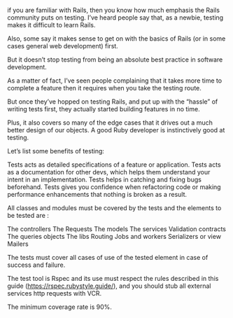 if you are familiar with Rails, then you know how much emphasis the Rails community puts on testing. I’ve heard people say that, as a newbie, testing makes it difficult to learn Rails.

Also, some say it makes sense to get on with the basics of Rails (or in some cases general web development) first.

But it doesn’t stop testing from being an absolute best practice in software development.

As a matter of fact, I’ve seen people complaining that it takes more time to complete a feature then it requires when you take the testing route.

But once they’ve hopped on testing Rails, and put up with the “hassle” of writing tests first, they actually started building features in no time.

Plus, it also covers so many of the edge cases that it drives out a much better design of our objects. A good Ruby developer is instinctively good at testing.


Let’s list some benefits of testing:

Tests acts as detailed specifications of a feature or application.
Tests acts as a documentation for other devs, which helps them understand your intent in an implementation.
Tests helps in catching and fixing bugs beforehand.
Tests gives you confidence when refactoring code or making performance enhancements that nothing is broken as a result.


All classes and modules must be covered by the tests and the elements to be tested are :

The controllers
The Requests
The models
The services
Validation contracts
The queries objects
The libs
Routing
Jobs and workers
Serializers or view
Mailers


The tests must cover all cases of use of the tested element in case of success and failure.

The test tool is Rspec and its use must respect the rules described in this guide (https://rspec.rubystyle.guide/), and you should stub all external services http requests with VCR.



The minimum coverage rate is 90%.
